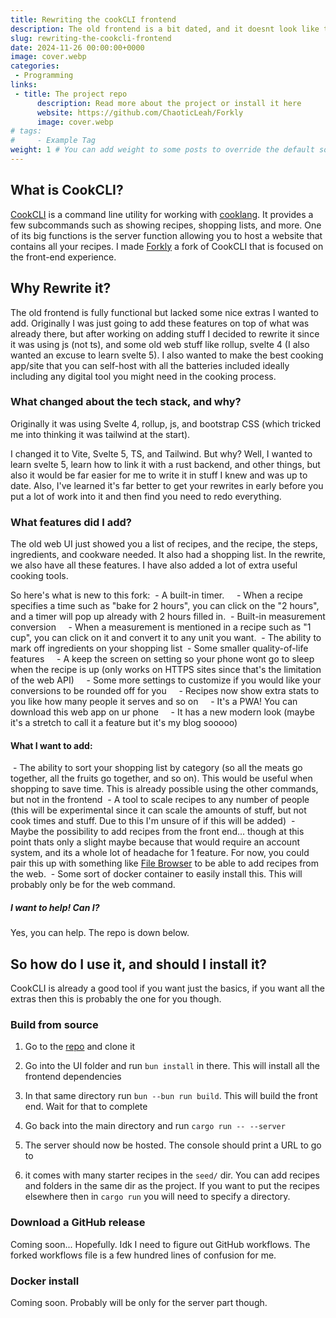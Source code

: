 ```yaml
---
title: Rewriting the cookCLI frontend
description: The old frontend is a bit dated, and it doesnt look like the project is active anymore. Time to fix that
slug: rewriting-the-cookcli-frontend
date: 2024-11-26 00:00:00+0000
image: cover.webp
categories:
 - Programming
links:
 - title: The project repo
      description: Read more about the project or install it here
      website: https://github.com/ChaoticLeah/Forkly
      image: cover.webp
# tags:
#     - Example Tag
weight: 1 # You can add weight to some posts to override the default sorting (date descending)
---
```


## What is CookCLI?

[CookCLI](https://github.com/cooklang/cookcli) is a command line utility for working with [cooklang](https://cooklang.org/). It provides a few subcommands such as showing recipes, shopping lists, and more. One of its big functions is the server function allowing you to host a website that contains all your recipes. I made [Forkly](https://github.com/ChaoticLeah/Forkly) a fork of CookCLI that is focused on the front-end experience.

## Why Rewrite it?

The old frontend is fully functional but lacked some nice extras I wanted to add. Originally I was just going to add these features on top of what was already there, but after working on adding stuff I decided to rewrite it since it was using js (not ts), and some old web stuff like rollup, svelte 4 (I also wanted an excuse to learn svelte 5). I also wanted to make the best cooking app/site that you can self-host with all the batteries included ideally including any digital tool you might need in the cooking process.

### What changed about the tech stack, and why?

Originally it was using Svelte 4, rollup, js, and bootstrap CSS (which tricked me into thinking it was tailwind at the start).

I changed it to Vite, Svelte 5, TS, and Tailwind. But why? Well, I wanted to learn svelte 5, learn how to link it with a rust backend, and other things, but also it would be far easier for me to write it in stuff I knew and was up to date. Also, I've learned it's far better to get your rewrites in early before you put a lot of work into it and then find you need to redo everything.

### What features did I add?

The old web UI just showed you a list of recipes, and the recipe, the steps, ingredients, and cookware needed. It also had a shopping list. In the rewrite, we also have all these features. I have also added a lot of extra useful cooking tools.

So here's what is new to this fork:
 - A built-in timer.
    - When a recipe specifies a time such as "bake for 2 hours", you can click on the "2 hours", and a timer will pop up already with 2 hours filled in.
 - Built-in measurement conversion
    - When a measurement is mentioned in a recipe such as "1 cup", you can click on it and convert it to any unit you want.
 - The ability to mark off ingredients on your shopping list
 - Some smaller quality-of-life features
    - A keep the screen on setting so your phone wont go to sleep when the recipe is up (only works on HTTPS sites since that's the limitation of the web API)
    - Some more settings to customize if you would like your conversions to be rounded off for you
    - Recipes now show extra stats to you like how many people it serves and so on
    - It's a PWA! You can download this web app on ur phone
    - It has a new modern look (maybe it's a stretch to call it a feature but it's my blog sooooo)

#### What I want to add:
 - The ability to sort your shopping list by category (so all the meats go together, all the fruits go together, and so on). This would be useful when shopping to save time. This is already possible using the other commands, but not in the frontend
 - A tool to scale recipes to any number of people (this will be experimental since it can scale the amounts of stuff, but not cook times and stuff. Due to this I'm unsure of if this will be added)
 - Maybe the possibility to add recipes from the front end... though at this point thats only a slight maybe because that would require an account system, and its a whole lot of headache for 1 feature. For now, you could pair this up with something like [File Browser](https://github.com/filebrowser/filebrowser) to be able to add recipes from the web.
 - Some sort of docker container to easily install this. This will probably only be for the web command.

##### I want to help! Can I?
Yes, you can help. The repo is down below.


## So how do I use it, and should I install it?

CookCLI is already a good tool if you want just the basics, if you want all the extras then this is probably the one for you though.

### Build from source

1. Go to the [repo](https://github.com/ChaoticLeah/Forkly) and clone it

2. Go into the UI folder and run `bun install` in there. This will install all the frontend dependencies

3. In that same directory run `bun --bun run build`. This will build the front end. Wait for that to complete

4. Go back into the main directory and run `cargo run -- --server`

5. The server should now be hosted. The console should print a URL to go to

6. it comes with many starter recipes in the `seed/` dir. You can add recipes and folders in the same dir as the project. If you want to put the recipes elsewhere then in `cargo run` you will need to specify a directory.

### Download a GitHub release

Coming soon... Hopefully. Idk I need to figure out GitHub workflows. The forked workflows file is a few hundred lines of confusion for me.

### Docker install

Coming soon. Probably will be only for the server part though.